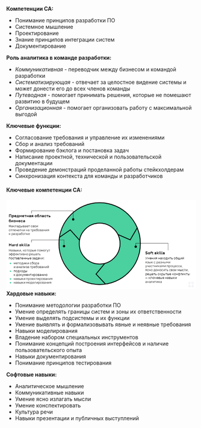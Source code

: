 **Компетенции СА:**
- Понимание принципов разработки ПО
- Системное мышление
- Проектирование
- Знание принципов интеграции систем
- Документирование

**Роль аналитика в команде разработки:**
- *Коммуникативная* - переводчик между бизнесом и командой разработки
- *Систематизирующая* - отвечает за целостное видение системы и может донести его до всех членов команды
- *Путеводная* - помогает принимать решения, которые не помешают развитию в будущем
- *Организационная* - помогает организовать работу с максимальной выгодой

**Ключевые функции:**
- Согласование требования и управление их изменениями
- Сбор и анализ требований
- Формирование бэклога и постановка задач
- Написание проектной, технической и пользовательской документации
- Проведение демонстраций проделанной работы стейкхолдерам
- Синхронизация контекста для команды и разработчиков

#### **Ключевые компетенции СА:**
![Ключевые компетенции СА](attachments/Ключевые%20компетенции%20СА.png)**Хардовые навыки:**
- Понимание методологии разработки ПО
- Умение определять границы систем и зоны их ответственности
- Умение выделять подсистемы и их функции
- Умение выявлять и формализовывать явные и неявные требования
- Навыки моделирования
- Владение набором специальных инструментов
- Понимание концепций построения интерфейсов и наличие пользовательского опыта
- Навыки документирования
- Понимание принципов тестирования

**Софтовые навыки:**
- Аналитическое мышление
- Коммуникативные навыки
- Умение ясно излагать мысли
- Умение конспектировать
- Культура речи
- Навыки презентации и публичных выступлений